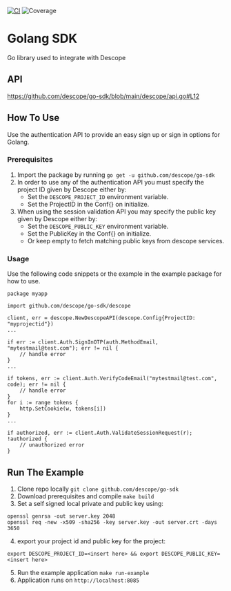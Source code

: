 [![CI](https://github.com/descope/go-sdk/actions/workflows/ci.yml/badge.svg)](https://github.com/descope/go-sdk/actions/workflows/ci.yml)
![Coverage](https://img.shields.io/badge/Coverage-2-red)

# Golang SDK

Go library used to integrate with Descope

## API

https://github.com/descope/go-sdk/blob/main/descope/api.go#L12

## How To Use

Use the authentication API to provide an easy sign up or sign in options for Golang.

### Prerequisites

1. Import the package by running `go get -u github.com/descope/go-sdk`
1. In order to use any of the authentication API you must specify the project ID given by Descope either by:
   - Set the `DESCOPE_PROJECT_ID` environment variable.
   - Set the ProjectID in the Conf{} on initialize.
1. When using the session validation API you may specify the public key given by Descope either by:
   - Set the `DESCOPE_PUBLIC_KEY` environment variable.
   - Set the PublicKey in the Conf{} on initialize.
   - Or keep empty to fetch matching public keys from descope services.

### Usage

Use the following code snippets or the example in the example package for how to use.

```
package myapp

import github.com/descope/go-sdk/descope

client, err = descope.NewDescopeAPI(descope.Config{ProjectID: "myprojectid"})
...

if err := client.Auth.SignInOTP(auth.MethodEmail, "mytestmail@test.com"); err != nil {
    // handle error
}
...

if tokens, err := client.Auth.VerifyCodeEmail("mytestmail@test.com", code); err != nil {
    // handle error
}
for i := range tokens {
    http.SetCookie(w, tokens[i])
}
...

if authorized, err := client.Auth.ValidateSessionRequest(r); !authorized {
    // unauthorized error
}
```

## Run The Example

1. Clone repo locally `git clone github.com/descope/go-sdk`
1. Download prerequisites and compile `make build`
1. Set a self signed local private and public key using:

```
openssl genrsa -out server.key 2048
openssl req -new -x509 -sha256 -key server.key -out server.crt -days 3650
```

4. export your project id and public key for the project:

```
export DESCOPE_PROJECT_ID=<insert here> && export DESCOPE_PUBLIC_KEY=<insert here>
```

5. Run the example application `make run-example`
6. Application runs on `http://localhost:8085`
